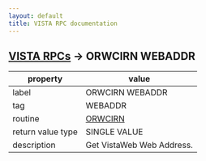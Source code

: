 ```yaml
---
layout: default
title: VISTA RPC documentation
---
```




## [VISTA RPCs](TableOfContent.md) &#8594; ORWCIRN WEBADDR 

 property | value 
--- | --- 
 label | ORWCIRN WEBADDR
 tag | WEBADDR
 routine | [ORWCIRN](http://code.osehra.org/dox/Routine_ORWCIRN_source.html)
 return value type | SINGLE VALUE
 description | Get VistaWeb Web Address.